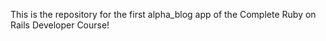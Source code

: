 This is the repository for the first alpha_blog app of the Complete Ruby on Rails Developer Course!
